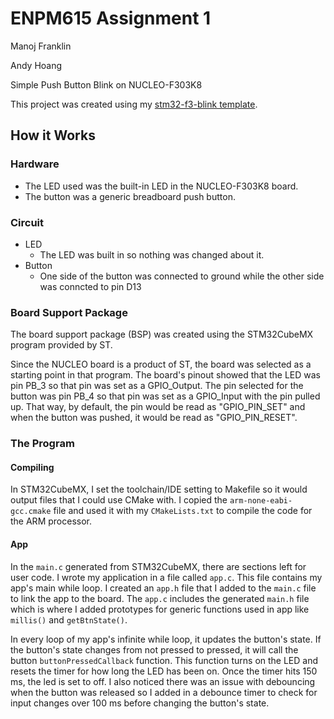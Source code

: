 # ENPM615 Assignment 1
Manoj Franklin

Andy Hoang

Simple Push Button Blink on NUCLEO-F303K8

This project was created using my [stm32-f3-blink template](https://github.com/PhnxDrgn/stm32-f3-blink).

## How it Works
### Hardware
- The LED used was the built-in LED in the NUCLEO-F303K8 board.
- The button was a generic breadboard push button.

### Circuit
- LED
    - The LED was built in so nothing was changed about it.
- Button
    - One side of the button was connected to ground while the other side was conncted to pin D13

### Board Support Package
The board support package (BSP) was created using the STM32CubeMX program provided by ST.

Since the NUCLEO board is a product of ST, the board was selected as a starting point in that program. The board's pinout showed that the LED was pin PB_3 so that pin was set as a GPIO_Output. The pin selected for the button was pin PB_4 so that pin was set as a GPIO_Input with the pin pulled up. That way, by default, the pin would be read as "GPIO_PIN_SET" and when the button was pushed, it would be read as "GPIO_PIN_RESET".

### The Program
#### Compiling
In STM32CubeMX, I set the toolchain/IDE setting to Makefile so it would output files that I could use CMake with. I copied the `arm-none-eabi-gcc.cmake` file and used it with my `CMakeLists.txt` to compile the code for the ARM processor.

#### App
In the `main.c` generated from STM32CubeMX, there are sections left for user code. I wrote my application in a file called `app.c`. This file contains my app's main while loop. I created an `app.h` file that I added to the `main.c` file to link the app to the board. The `app.c` includes the generated `main.h` file which is where I added prototypes for generic functions used in app like `millis()` and `getBtnState()`.

In every loop of my app's infinite while loop, it updates the button's state. If the button's state changes from not pressed to pressed, it will call the button `buttonPressedCallback` function. This function turns on the LED and resets the timer for how long the LED has been on. Once the timer hits 150 ms, the led is set to off. I also noticed there was an issue with debouncing when the button was released so I added in a debounce timer to check for input changes over 100 ms before changing the button's state.